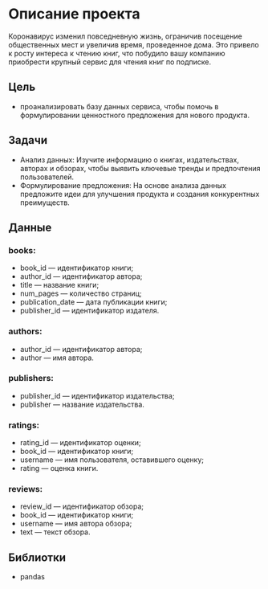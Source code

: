 # Описание проекта

Коронавирус изменил повседневную жизнь, ограничив посещение общественных мест и увеличив время, проведенное дома. Это привело к росту интереса к чтению книг, что побудило вашу компанию приобрести крупный сервис для чтения книг по подписке.

## Цель
- проанализировать базу данных сервиса, чтобы помочь в формулировании ценностного предложения для нового продукта.

## Задачи
- Анализ данных: Изучите информацию о книгах, издательствах, авторах и обзорах, чтобы выявить ключевые тренды и предпочтения пользователей.
- Формулирование предложения: На основе анализа данных предложите идеи для улучшения продукта и создания конкурентных преимуществ.

## Данные

### books:
- book_id — идентификатор книги;
- author_id — идентификатор автора;
- title — название книги;
- num_pages — количество страниц;
- publication_date — дата публикации книги;
- publisher_id — идентификатор издателя.
  
### authors:
- author_id — идентификатор автора;
- author — имя автора.
  
### publishers:
- publisher_id — идентификатор издательства;
- publisher — название издательства.
  
### ratings:
- rating_id — идентификатор оценки;
- book_id — идентификатор книги;
- username — имя пользователя, оставившего оценку;
- rating — оценка книги.
  
### reviews:
- review_id — идентификатор обзора;
- book_id — идентификатор книги;
- username — имя автора обзора;
- text — текст обзора.

## Библиотки
- pandas
